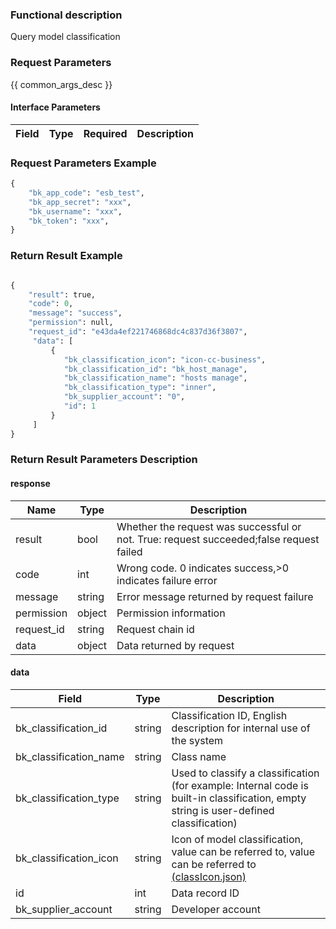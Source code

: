 ### Functional description

Query model classification

### Request Parameters

{{ common_args_desc }}

#### Interface Parameters

| Field                 | Type      | Required	   | Description                 |
|----------------------|------------|--------|-----------------------|

### Request Parameters Example

``` python
{
    "bk_app_code": "esb_test",
    "bk_app_secret": "xxx",
    "bk_username": "xxx",
    "bk_token": "xxx",
}
```

### Return Result Example

```python

{
    "result": true,
    "code": 0,
    "message": "success",
    "permission": null,
    "request_id": "e43da4ef221746868dc4c837d36f3807",
     "data": [
         {
            "bk_classification_icon": "icon-cc-business",
            "bk_classification_id": "bk_host_manage",
            "bk_classification_name": "hosts manage",
            "bk_classification_type": "inner",
            "bk_supplier_account": "0",
            "id": 1
         }
     ]
}
```

### Return Result Parameters Description
#### response

| Name    | Type   | Description                                       |
| ------- | ------ | ------------------------------------------ |
| result  | bool   | Whether the request was successful or not. True: request succeeded;false request failed|
| code    |  int    | Wrong code. 0 indicates success,>0 indicates failure error    |
| message | string |Error message returned by request failure                     |
| permission    |  object |Permission information    |
| request_id    |  string |Request chain id    |
| data    |  object |Data returned by request                             |

#### data

| Field                   | Type     | Description                                                                                          |
|------------------------|----------|-----------------------------------------------------------------------------------------------|
| bk_classification_id   |  string   | Classification ID, English description for internal use of the system                                                              |
| bk_classification_name | string   | Class name                                                                                        |
| bk_classification_type | string   | Used to classify a classification (for example: Internal code is built-in classification, empty string is user-defined classification)                           |
| bk_classification_icon | string   | Icon of model classification, value can be referred to, value can be referred to [(classIcon.json)](resource_define/classIcon.json)|
| id                     |  int      | Data record ID                                                                                    |
| bk_supplier_account|  string| Developer account|